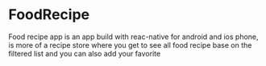 # FoodRecipe
Food recipe app is an app build with reac-native for android and ios phone, is more of a recipe store where you get to see all food recipe base on the filtered list and you can also add your favorite 
